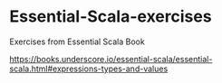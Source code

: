 # Essential-Scala-exercises
Exercises from Essential Scala Book

https://books.underscore.io/essential-scala/essential-scala.html#expressions-types-and-values
